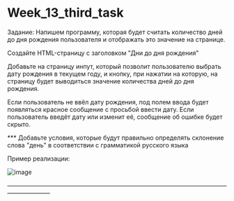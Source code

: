 # Week_13_third_task


Задание: 
Напишем программу, которая будет считать количество дней до дня рождения пользователя и отображать это значение на странице.

Создайте HTML-страницу с заголовком "Дни до дня рождения"

Добавьте на страницу инпут, который позволит пользователю выбрать дату рождения в текущем году, и кнопку, при нажатии на которую, на страницу будет выводиться значение количества дней до дня рождения.

Если пользователь не ввёл дату рождения, под полем ввода будет появляться красное сообщение с просьбой ввести дату. Если пользователь введёт дату или изменит её, сообщение об ошибке будет скрыто.

*** Добавьте условия, которые будут правильно определять склонение слова "день" в соответствии с грамматикой русского языка

Пример реализации:

![image](https://github.com/user-attachments/assets/fbc44c77-b50f-4eca-b586-ce05ea5c393e)

––––––––––––––––––––––––––––––––––––––––––––––––––––––––––––––––––––––––––––––––––––––

